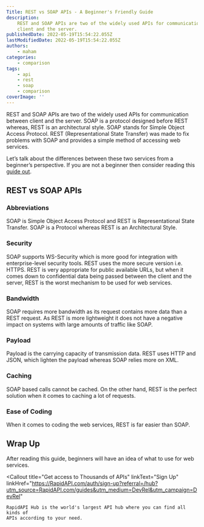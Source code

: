 ```yaml
---
Title: REST vs SOAP APIs - A Beginner's Friendly Guide
description:
    REST and SOAP APIs are two of the widely used APIs for communication between
    client and the server.
publishedDate: 2022-05-19T15:54:22.055Z
lastModifiedDate: 2022-05-19T15:54:22.055Z
authors:
    - maham
categories:
    - comparison
tags:
    - api
    - rest
    - soap
    - comparison
coverImage: ''
---
```


<Lead>

REST and SOAP APIs are two of the widely used APIs for communication between client and the server. SOAP is a protocol designed before REST whereas, REST is an architectural style. SOAP stands for Simple Object Access Protocol. REST (Representational State Transfer) was made to fix problems with SOAP and provides a simple method of accessing web services.

</Lead>

Let’s talk about the differences between these two services from a beginner’s perspective. If you are not a beginner then consider reading this [guide out](https://RapidAPI.com/guides/difference-rest-soap?utm_source=RapidAPI.com/guides&utm_medium=DevRel&utm_campaign=DevRel).

## REST vs SOAP APIs

### Abbreviations

SOAP is Simple Object Access Protocol and REST is Representational State Transfer.
SOAP is a Protocol whereas REST is an Architectural Style.

### Security

SOAP supports WS-Security which is more good for integration with enterprise-level security tools. REST uses the more secure version i.e. HTTPS. REST is very appropriate for public available URLs, but when it comes down to confidential data being passed between the client and the server, REST is the worst mechanism to be used for web services.

### Bandwidth

SOAP requires more bandwidth as its request contains more data than a REST request. As REST is more lightweight it does not have a negative impact on systems with large amounts of traffic like SOAP.

### Payload

Payload is the carrying capacity of transmission data. REST uses HTTP and JSON, which lighten the payload whereas SOAP relies more on XML.

### Caching

SOAP based calls cannot be cached. On the other hand, REST is the perfect solution when it comes to caching a lot of requests.

### Ease of Coding

When it comes to coding the web services, REST is far easier than SOAP.

## Wrap Up

After reading this guide, beginners will have an idea of what to use for web services.

<Callout
	title="Get access to Thousands of APIs"
	linkText="Sign Up"
	linkHref="https://RapidAPI.com/auth/sign-up?referral=/hub?utm_source=RapidAPI.com/guides&utm_medium=DevRel&utm_campaign=DevRel"
>
	RapidAPI Hub is the world's largest API hub where you can find all kinds of
	APIs according to your need.
</Callout>
